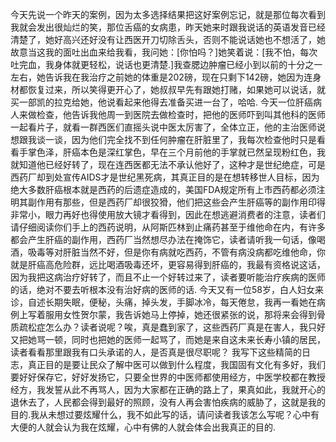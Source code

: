 今天先说一个昨天的案例，因为太多选择结果把这好案例忘记，就是那位每次看到我就会发出很灿烂的笑，那位舌癌的女病患，昨天她来时跟我说话的英语发音已经清楚了，她好高兴还好没有让西医开刀切除舌头，否则不能说话她也不想活了，她故意当这我的面吐出血来给我看，我问她：[你怕吗？]她笑着说：[我不怕，每次吐完血，我身体就更轻松，说话也更清楚.]我查腮边肿瘤已经小到以前的十分之一左右，她告诉我在我治疗之前她的体重是202磅，现在只剩下142磅，她因为连身材都恢复过来，所以笑得更开心了，她叔叔早先有跟她打赌，如果她可以说话，就买一部凯的拉克给她，他说看起来他得去准备买进一台了，哈哈.
今天一位肝癌病人来做检查，他告诉我他周一到医院去做检查时，把他的医师吓到叫其他科的医师一起看片子，就看一群西医们直摇头说中医太厉害了，全体立正，他的主治医师说想跟我谈一谈，因为他们完全找不到任何肿瘤在肝脏里了，我每次检查他时只是看看手掌色泽，肝癌本色是深红掌色，早在三个月前他的手掌就已然呈现粉红色，我就知道他已经好转了，现在连西医都无法不承认他好了，这种才是世纪绝症，可是西药厂却到处宣传AIDS才是世纪黑死病，其真正目的是在想转移世人目标，因为绝大多数肝癌根本就是西药的后遗症造成的，美国FDA规定所有上市西药都必须注明其副作用有那些，但是西药厂却很狡猾，他们把这些会产生肝癌等的副作用印得非常小，眼力再好也得使用放大镜才看得到，因此在想逃避消费者的注意，读者们请仔细阅读你们手上的西药说明，从阿斯匹林到止痛药甚至于维他命在内，有许多都会产生肝癌的副作用，西药厂当然想尽办法在掩饰它，读者请听我一句话，像喝酒，吸毒等对肝脏当然不好，但是你有病就吃西药，不管有病没病都吃维他命，你就是肝癌高危险群，远比喝酒吸毒还坏，更容易得到肝癌的，我最有资格说这话，因为我把这病治疗好转了，而且不止一个好转过来了，读者要听能治疗疾病的医师的话，绝对不要去听根本没有治好病的医师的话.
今天又有一位58岁，白人妇女来诊，自述长期失眠，便秘，头痛，掉头发，手脚冰冷，每天倦怠，我再一看她在病例上写着服用女性贺尔蒙，我告诉她马上停掉，她还很紧张的说，那将来会得到骨质疏松症怎么办？读者说呢？唉，真是蠢到家了，这些西药厂真是在害人，我只好又把她骂一顿，同时也把她的医师一起骂了，而她是来自这未来长寿小镇的居民，读者看看那里跟我有口头承诺的人，是否真是很尽职呢？
我写下这些精简的日志，真正目的是要让民众了解中医可以做到什么程度，我国固有文化有多好，我们要好好保存它，好好发扬它，只要全世界的中医师都使用经方，中医学校都在教授经方，我发誓从此不再骂人，因为大家都在正确的路上了，果真如此，我就开心的退休去了，人民都会得到最好的照顾，没有人再会害怕疾病的威胁了，这就是我的目的.我从未想过要炫耀什么，我不如此写的话，请问读者我该怎么写呢？心中有大便的人就会认为我在炫耀，心中有佛的人就会体会出我真正的目的.